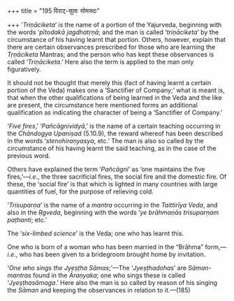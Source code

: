 +++
title = "195 विराट्-सुताः सोमसदः"

+++
‘*Triṇāciketa*’ is the name of a portion of the Yajurveda, beginning
with the words ‘*pītodakā jagdhatṛṇā*; and the man is called
‘*triṇāciketa*’ by the circumstance of his having learnt that portion.
Others, however, explain that there are certain observances prescribed
for those who are learning the *Tṛṇāciketa* Mantras; and the person who
has kept these observances is called ‘*Triṇāciketa*.’ Here also the term
is applied to the man only figuratively.

It should not be thought that merely this (fact of having learnt a
certain portion of the Veda) makes one a ‘Sanctifier of Company;’ what
is meant is, that when the other qualifications of being learned in the
Veda and the like are present, the circumstance here mentioned forms an
additional qualification as indicating the character of being a
‘Sanctifier of Company.’

‘*Five fires*,’ ‘*Pañcāgnividyā*,’ is the name of a certain teaching
occurring in the *Chāndogya Upaniṣad* (5.10.9), the reward whereof has
been described in the words ‘*stenohiraṇyasya*, etc.’ The man is also so
called by the circumstance of his having learnt the said teaching, as in
the case of the previous word.

Others have explained the term ‘*Pañcāgni*’ as ‘one maintains the five
fires,’—*i.e*., the three sacrificial fires, the social fire and the
domestic fire. Of these, the ‘social fire’ is that which is lighted in
many countries with large quantities of fuel, for the purpose of
relieving cold.

‘*Trisuparṇa*’ is the name of a *mantra* occurring in the *Taittirīya
Veda*, and also in the *Ṛgveda*, beginning with the words ‘*ye brāhmaṇās
trisuparṇam paṭhanti*; etc.’

The ‘*six-limbed science*’ is the Veda; one who has learnt this.

One who is born of a woman who has been married in the “Brāhma”
form,—*i.e*., who has been given to a bridegroom brought home by
invitation.

‘*One who sings the Jyeṣṭha Sāmas*;’—The ‘*Jyeṣṭhadohas*’ are
*Sāman-mantras* found in the *Āraṇyaka*; one who sings these is called
‘*Jyeṣṭhasāmaga*.’ Here also the man is so called by reason of his
singing the *Sāman* and keeping the observances in relation to it.—(185)


